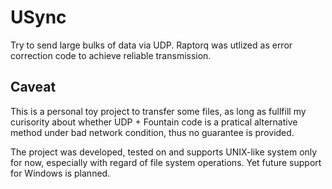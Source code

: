 # USync

Try to send large bulks of data via UDP.
Raptorq was utlized as error correction code to achieve reliable transmission.

## Caveat

This is a personal toy project to transfer some files, as long as fullfill my curisority about whether UDP + Fountain
code is a pratical alternative method under bad network condition, thus no guarantee is provided.


The project was developed, tested on and supports UNIX-like system only for now, especially with regard of file system operations. Yet future support for Windows is planned.
